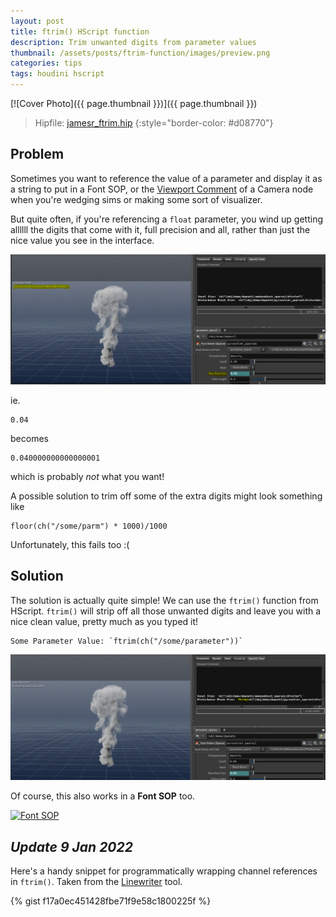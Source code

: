 ```yaml
---
layout: post
title: ftrim() HScript function
description: Trim unwanted digits from parameter values
thumbnail: /assets/posts/ftrim-function/images/preview.png
categories: tips
tags: houdini hscript
---
```


[![Cover Photo]({{ page.thumbnail }})]({{ page.thumbnail }})

> Hipfile: [jamesr_ftrim.hip](/assets/posts/ftrim-function/jamesr_ftrim.hiplc)
{:style="border-color: #d08770"}

## Problem
Sometimes you want to reference the value of a parameter and display it as a
string to put in a Font SOP, or the [Viewport
Comment](2012-02-07-example-content.md) of a Camera node when you're wedging
sims or making some sort of visualizer.

But quite often, if you're referencing a `float` parameter, you wind up getting
allllll the digits that come with it, full precision and all, rather than just
the nice value you see in the interface.

[![Problem](/assets/posts/ftrim-function/images/problem.png)](/assets/posts/ftrim-function/images/problem.png)

ie.
```
0.04
```
becomes
```
0.040000000000000001
```
which is probably *not* what you want!

A possible solution to trim off some of the extra digits might look something like

```
floor(ch("/some/parm") * 1000)/1000
```
Unfortunately, this fails too :(

## Solution

The solution is actually quite simple! We can use the `ftrim()` function from
HScript. `ftrim()` will strip off all those unwanted digits and leave you with a
nice clean value, pretty much as you typed it!

```
Some Parameter Value: `ftrim(ch("/some/parameter"))`
```

[![Solution](/assets/posts/ftrim-function/images/solution.png)](/assets/posts/ftrim-function/images/solution.png)

Of course, this also works in a **Font SOP** too.

[![Font
SOP](/assets/posts/ftrim-function/images/font-sop.png)](/assets/posts/ftrim-function/images/font-sop.png)

## *Update 9 Jan 2022*
Here's a handy snippet for programmatically wrapping channel references in
`ftrim()`. Taken from the [Linewriter](https://github.com/jamesrobinsonvfx/linewriter) tool.

{% gist f17a0ec451428fbe71f9e58c1800225f %}